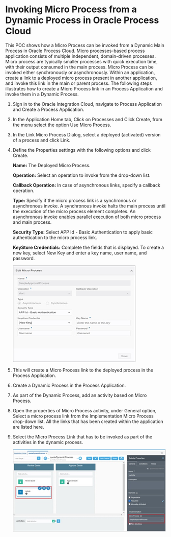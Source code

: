 # Invoking Micro Process from a Dynamic Process in Oracle Process Cloud

This POC shows how a Micro Process can be invoked from a Dynamic Main Process in Oracle Process Cloud. 
Micro processes-based process application consists of multiple independent, domain-driven processes. Micro process are typically smaller processes with quick execution time, with their output consumed in the main process. Micro Process can be invoked either synchronously or asynchronously. Within an application, create a link to a deployed micro process present in another application, and invoke this link in the main or parent process. The following steps illustrates how to create a Micro Process link in an Process Application and invoke them in a Dynamic Process.

1.	Sign in to the Oracle Integration Cloud, navigate to Process Application and Create a Process Application. 

2.	In the Application Home tab, Click on Processes and Click Create, from the menu select the option Use Micro Process.

3.	In the Link Micro Process Dialog, select a deployed (activated) version of a process and click Link.

4.	Define the Properties settings with the following options and click Create.

    **Name:** The Deployed Micro Process.
    
    **Operation:** Select an operation to invoke from the drop-down list.
    
    **Callback Operation:** In case of asynchronous links, specify a callback operation.
    
    **Type:** Specify if the micro process link is a synchronous or asynchronous invoke. A synchronous invoke halts the main process until the execution of the micro process element completes. An asynchronous invoke enables parallel execution of both micro process and main process. 
    
    **Security Type:** Select APP Id - Basic Authentication to apply basic authentication to the micro process link. 
    
    **KeyStore Credentials:** Complete the fields that is displayed. To create a new key, select New Key and enter a key name, user name, and password. 

     ![Alt text](https://github.com/Protontech-1803/Cloud2.0/blob/main/Invoking_MicroService/JPG_images/1.jpg) 
 
5.	This will create a Micro Process link to the deployed process in the Process Application.

6.	Create a Dynamic Process in the Process Application.

7.	As part of the Dynamic Process, add an activity based on Micro Process.

8.	Open the properties of Micro Process activity, under General option, Select a micro process link from the Implementation Micro Process drop-down list. All the links that has been created within the application are listed here.

9.	Select the Micro Process Link that has to be invoked as part of the activities in the dynamic process.

      ![Alt text](https://github.com/Protontech-1803/Cloud2.0/blob/main/Invoking_MicroService/JPG_images/2.jpg)

 


